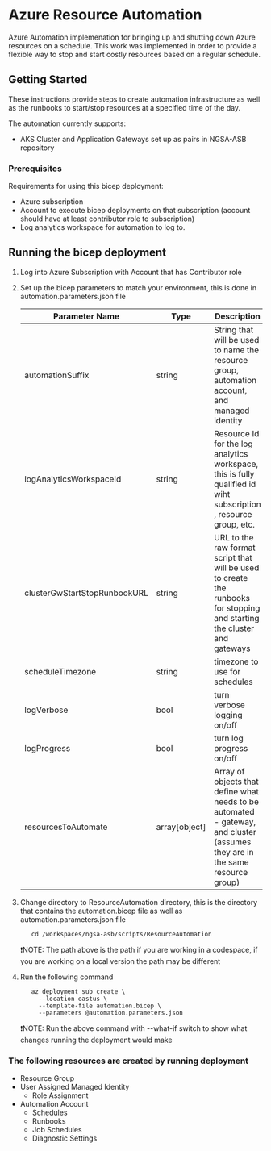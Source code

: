 # Azure Resource Automation

Azure Automation implemenation for bringing up and shutting down Azure resources on a schedule.  This work was implemented in order to provide a flexible way to stop and start costly resources based on a regular schedule.

## Getting Started

These instructions provide steps to create automation infrastructure as well as the runbooks to start/stop resources at a specified time of the day.

The automation currently supports:

- AKS Cluster and Application Gateways set up as pairs in NGSA-ASB repository

### Prerequisites

Requirements for using this bicep deployment:

- Azure subscription
- Account to execute bicep deployments on that subscription (account should have at least contributor role to subscription)
- Log analytics workspace for automation to log to.

## Running the bicep deployment

1. Log into Azure Subscription with Account that has Contributor role
2. Set up the bicep parameters to match your environment, this is done in automation.parameters.json file

    | Parameter Name | Type |Description |
    |----------------|------|-------|
    |automationSuffix| string |String that will be used to name the resource group, automation account, and managed identity |
    |logAnalyticsWorkspaceId| string |Resource Id for the log analytics workspace, this is fully qualified id wiht subscription , resource group, etc.|
    |clusterGwStartStopRunbookURL| string |URL to the raw format script that will be used to create the runbooks for stopping and starting the cluster and gateways |
    |scheduleTimezone| string |timezone to use for schedules|
    |logVerbose |bool |turn verbose logging on/off|
    |logProgress|bool |turn log progress on/off|
    |resourcesToAutomate|array[object]|Array of objects that define what needs to be automated  - gateway, and cluster (assumes they are in the same resource group) |

3. Change directory to ResourceAutomation directory, this is the directory that contains the automation.bicep file as well as automation.parameters.json file

   ``` shell
      cd /workspaces/ngsa-asb/scripts/ResourceAutomation
   ```

   ❗NOTE: The path above is the path if you are working in a codespace, if you are working on a local version the path may be different

4. Run the following command

   ``` shell
      az deployment sub create \
        --location eastus \
        --template-file automation.bicep \
        --parameters @automation.parameters.json
   ```

   ❗NOTE: Run the above command with --what-if switch to show what changes running the deployment would make

### The following resources are created by running deployment

- Resource Group
- User Assigned Managed Identity
  - Role Assignment
- Automation Account
  - Schedules
  - Runbooks
  - Job Schedules
  - Diagnostic Settings
